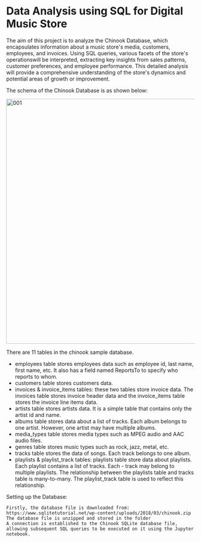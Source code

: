 # Data Analysis using SQL for Digital Music Store

The aim of this project is to analyze the Chinook Database, which encapsulates information about a music store's media, customers, employees, and invoices.
Using SQL queries, various facets of the store's operationswill be interpreted, extracting key insights from sales patterns, customer preferences, and employee performance.
This detailed analysis will provide a comprehensive understanding of the store's dynamics and potential areas of growth or improvement.

The schema of the Chinook Database is as shown below:


<img width="652" alt="001" src="https://github.com/27saniya/Digital-Music-Store---Data-Analysis-using-SQL/assets/101293878/f12663ae-ed03-4a7c-996f-6a8c12ad9f4a">
<br>

There are 11 tables in the chinook sample database.

- employees table stores employees data such as employee id, last name, first name, etc. It also has a field named ReportsTo to specify who reports to whom.
- customers table stores customers data.
- invoices & invoice_items tables: these two tables store invoice data. The invoices table stores invoice header data and the invoice_items table stores the invoice line items data.
- artists table stores artists data. It is a simple table that contains only the artist id and name.
- albums table stores data about a list of tracks. Each album belongs to one artist. However, one artist may have multiple albums.
- media_types table stores media types such as MPEG audio and AAC audio files.
- genres table stores music types such as rock, jazz, metal, etc.
- tracks table stores the data of songs. Each track belongs to one album.
- playlists & playlist_track tables: playlists table store data about playlists. Each playlist contains a list of tracks. Each - track may belong to multiple playlists. The relationship between the playlists table and tracks table is many-to-many. The playlist_track table is used to reflect this relationship.


Setting up the Database:

    Firstly, the database file is downloaded from: https://www.sqlitetutorial.net/wp-content/uploads/2018/03/chinook.zip
    The database file is unzipped and stored in the folder
    A connection is established to the Chinook SQLite database file, allowing subsequent SQL queries to be executed on it using the Jupyter notebook.

